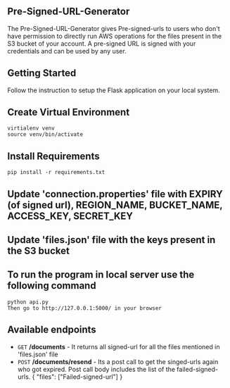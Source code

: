 ## Pre-Signed-URL-Generator
The Pre-Signed-URL-Generator gives Pre-signed-urls to users who don't have permission to directly run AWS operations for the files present in the S3 bucket of your account. A pre-signed URL is signed with your
 credentials and can be used by any user.


## Getting Started
Follow the instruction to setup the Flask application on your local system.

## Create Virtual Environment
```
virtialenv venv
source venv/bin/activate
```

## Install Requirements
```
pip install -r requirements.txt
```

## Update 'connection.properties' file with EXPIRY (of signed url), REGION_NAME, BUCKET_NAME, ACCESS_KEY, SECRET_KEY

## Update 'files.json' file with the keys present in the S3 bucket

## To run the program in local server use the following command
```
python api.py
Then go to http://127.0.0.1:5000/ in your browser
```

## Available endpoints

- `GET` **/documents** - It returns all signed-url for all the files mentioned in 'files.json' file
- `POST` **/documents/resend** - Its a post call to get the singed-urls again who got expired.
    Post call body includes the list of the failed-signed-urls.
    {
        "files": ["Failed-signed-url"]
    }


